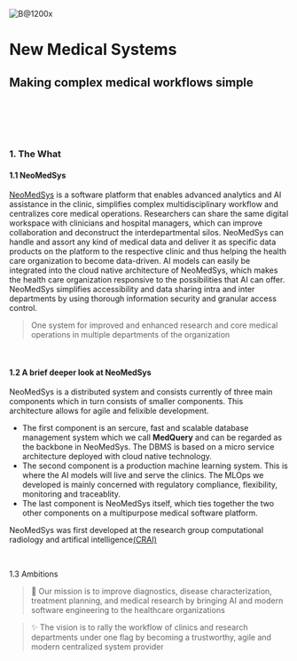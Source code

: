 ![B@1200x](https://github.com/NeoMedSys/.github/assets/29639563/dc7513dc-bbe3-4fc8-ad19-2e70ff4b77e0)

# New Medical Systems #
## Making complex medical workflows simple ##


<br clear="left"/>

<br>

<img src="https://img.shields.io/badge/release-v0.1.0--alpha-blue" height="15" /> <img src="https://user-images.githubusercontent.com/29639563/182672649-9a412cbb-ddd7-43b6-b938-1a6dd720b5cc.png" height="15" />
<img src="https://user-images.githubusercontent.com/29639563/182673031-c6054528-612b-441b-be52-bbb85096f66e.png" height="15" />
<img src="https://user-images.githubusercontent.com/29639563/182672919-fa9c61e5-c9ec-412b-bd59-65dbd67673c9.png" height="15" />
<img src="https://user-images.githubusercontent.com/29639563/182672526-3b60618c-ab81-4887-84e7-0a7329058782.png" height="15" />
<br>

### 1. The What ###
#### 1.1 NeoMedSys
[NeoMedSys](https://neomedsys.io/) is a software platform that enables advanced analytics and AI assistance in the clinic, simplifies complex multidisciplinary workflow and centralizes core medical operations. Researchers can share the same digital workspace with clinicians and hospital managers, which can improve collaboration and deconstruct the interdepartmental silos. NeoMedSys can handle and assort any kind of medical data and deliver it as specific data products on the platform to the respective clinic and thus helping the health care organization to become data-driven. AI models can easily be integrated into the cloud native architecture of NeoMedSys, which makes the health care organization responsive to the possibilities that AI can offer. NeoMedSys simplifies accessibility and data sharing intra and inter departments by using thorough information security and granular access control. 

 > One system for improved and enhanced research and core medical operations in multiple departments of the organization


<br>

#### 1.2 A brief deeper look at NeoMedSys
NeoMedSys is a distributed system and consists currently of three main components which in turn consists of smaller components. This architecture allows for agile and felixible development. 
- The first component is an sercure, fast and scalable database management system which we call **MedQuery** and can be regarded as the backbone in NeoMedSys. The DBMS is based on a micro service architecture deployed with cloud native technology.
- The second component is a production machine learning system. This is where the AI models will live and serve the clinics. The MLOps we developed is mainly concerned with regulatory compliance, flexibility, monitoring and traceablity.
- The last component is NeoMedSys itself, which ties together the two other components on a multipurpose medical software platform.

 NeoMedSys was first developed at the research group computational radiology and artifical intelligence[(CRAI)](https://crai.no/)


<br>

1.3 Ambitions

> 🚀 Our mission is to improve diagnostics, disease characterization, treatment planning, and medical research by bringing AI and modern software engineering to the healthcare organizations

> :sparkles: The vision is to rally the workflow of clinics and research departments under one flag by becoming a trustworthy, agile and modern centralized system provider

<br>


